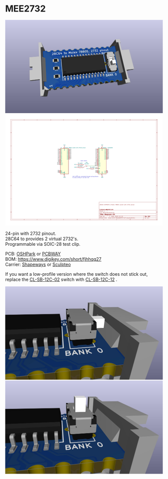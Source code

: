 # MEE2732
![](PCB/out/MEE2732.jpg)
![](PCB/out/MEE2732.svg)

24-pin with 2732 pinout.  
28C64 to provides 2 virtual 2732's.  
Programmable via SOIC-28 test clip.

PCB: [OSHPark](https://oshpark.com/shared_projects/sVU04x8d) or [PCBWAY](https://www.pcbway.com/project/shareproject/MEE2732___24_pin_Molex_78802_Virtual_2732_EEPROM.html)  
BOM: https://www.digikey.com/short/fjhhqq27  
Carrier: [Shapeways](http://shpws.me/SOvJ) or [Sculpteo](https://www.sculpteo.com/en/print/molex78802_pcb_24-4/xMikpkmg)

If you want a low-profile version where the switch does not stick out,  
replace the [CL-SB-12C-02](https://www.digikey.com/short/3zrp84cr) switch with [CL-SB-12C-12](https://www.digikey.com/short/b9djbwmq) .

![](PCB/out/MEE2732_horizontal.jpg)
![](PCB/out/MEE2732_vertical.jpg)
